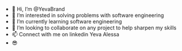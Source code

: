 - 👋 Hi, I’m @YevaBrand
- 👀 I’m interested in solving problems with software engineering
- 🌱 I’m currently learning software engineering 
- 💞️ I’m looking to collaborate on any project to help sharpen my skills
- 📫 Connect with me on linkedin Yeva Alessa 
- 😎

<!---
YevaBrand/YevaBrand is a ✨ special ✨ repository because its `README.md` (this file) appears on your GitHub profile.
You can click the Preview link to take a look at your changes.
--->
